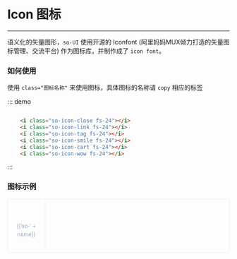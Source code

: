 <script>
  var iconList = require('../icon.json');

  export default {
    data() {
      return {
        icons: iconList
      };
    }
  }
</script>
<style lang="less">
  .demo-icon .source > i {
    font-size: 24px;
    color: #8492a6;
    margin: 0 20px;
    font-size: 1.5em;
    vertical-align: middle;
  }
  
  .demo-icon .source > button {
    margin: 0 20px;
  }

  .icon-list {
    overflow: hidden;
    list-style: none;
    padding: 0;
    border: solid 1px #eaeefb;
    border-radius: 4px;
  }
  .icon-list li {
    float: left;
    width: 16.66%;
    text-align: center;
    height: 120px;
    line-height: 120px;
    color: #666;
    font-size: 13px;
    transition: color .15s linear;

    border-right: 1px solid #eee;
    border-bottom: 1px solid #eee;
    margin-right: -1px;
    margin-bottom: -1px;
    span {
      display: inline-block;
      line-height: normal;
      vertical-align: middle;
      font-family: 'Helvetica Neue',Helvetica,'PingFang SC','Hiragino Sans GB','Microsoft YaHei',SimSun,sans-serif;
      color: #99a9bf;
    }
    i {
      display: block;
      font-size: 32px;
      margin-bottom: 15px;
      color: #3f536e;
    }
    &:hover {
      color: rgb(92, 182, 255);
    }
  }
</style>

# Icon 图标

----
语义化的矢量图形，```so-UI``` 使用开源的 Iconfont (阿里妈妈MUX倾力打造的矢量图标管理、交流平台) 作为图标库，并制作成了 ```icon font```。
### 如何使用

使用 ```class="图标名称"``` 来使用图标，具体图标的名称请 ```copy``` 相应的标签

<div class="demo-block">
    <i class="so-icon-close fs-24"></i>
    <i class="so-icon-link fs-24"></i>
    <i class="so-icon-tag fs-24"></i>
    <i class="so-icon-smile fs-24"></i>
    <i class="so-icon-cart fs-24"></i>
    <i class="so-icon-wow fs-24"></i>
</div>

::: demo
```html

    <i class="so-icon-close fs-24"></i>
    <i class="so-icon-link fs-24"></i>
    <i class="so-icon-tag fs-24"></i>
    <i class="so-icon-smile fs-24"></i>
    <i class="so-icon-cart fs-24"></i>
    <i class="so-icon-wow fs-24"></i>

```
:::

### 图标示例

<ul class="icon-list">
  <li v-for="name in icons" :key="name">
    <span>
      <i :class="'so-' + name"></i>
      {{'so-' + name}}
    </span>
  </li>
</ul>
